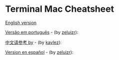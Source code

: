 # Terminal Mac Cheatsheet

[English version](https://github.com/0nn0/terminal-mac-cheatsheet/wiki/Terminal-Cheatsheet-for-Mac-(-basics-))

[Versão em português](https://github.com/0nn0/terminal-mac-cheatsheet/wiki/Terminal-Cheatsheet-para-Mac-%28b%C3%A1sico%29) - (by [zeluizr](https://github.com/zeluizr)):

[中文请参考 by](https://github.com/0nn0/terminal-mac-cheatsheet/wiki/Terminal-Cheatsheet-for-Mac-(-%E5%9F%BA%E6%9C%AC-)) - (by [kavlez](https://github.com/kavlez)):

[Version en español](https://github.com/0nn0/terminal-mac-cheatsheet/wiki/Terminal-Cheatsheet-para-Mac-%28b%C3%A1sico%29) - (by [zeluizr](https://github.com/zeluizr)):